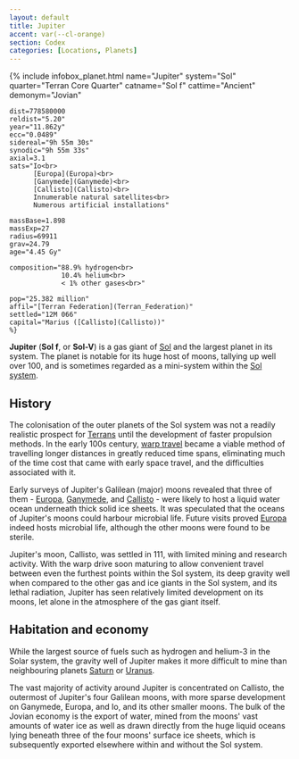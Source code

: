 ```yaml
---
layout: default
title: Jupiter
accent: var(--cl-orange)
section: Codex
categories: [Locations, Planets]
---
```

{% include infobox_planet.html
    name="Jupiter"
    system="Sol" 
    quarter="Terran Core Quarter"
    catname="Sol f"
    cattime="Ancient"
    demonym="Jovian"

    dist=778580000 
    reldist="5.20"
    year="11.862y"
    ecc="0.0489"
    sidereal="9h 55m 30s"
    synodic="9h 55m 33s"
    axial=3.1
    sats="Io<br>
          [Europa](Europa)<br>
          [Ganymede](Ganymede)<br>
          [Callisto](Callisto)<br>
          Innumerable natural satellites<br>
          Numerous artificial installations"

    massBase=1.898
    massExp=27
    radius=69911 
    grav=24.79
    age="4.45 Gy"

    composition="88.9% hydrogen<br>
                 10.4% helium<br>
                 < 1% other gases<br>"

    pop="25.382 million"
    affil="[Terran Federation](Terran_Federation)"
    settled="12M 066"
    capital="Marius ([Callisto](Callisto))"
    %}

**Jupiter** (**Sol f**, or **Sol-V**) is a gas giant of [Sol](Sol) and the largest planet in its
system. The planet is notable for its huge host of moons, tallying up well over 100, and is sometimes
regarded as a mini-system within the [Sol system](Solar_system).

## History
The colonisation of the outer planets of the Sol system was not a readily realistic prospect for 
[Terrans](Terran_Federation) until the development of faster propulsion methods. In the early 100s
century, [warp travel](Warp_drive) became a viable method of travelling longer distances in greatly
reduced time spans, eliminating much of the time cost that came with early space travel, and the
difficulties associated with it.

Early surveys of Jupiter's Galilean (major) moons revealed that three of them - [Europa](Europa),
[Ganymede](Ganymede), and [Callisto](Callisto) - were likely to host a liquid water ocean underneath
thick solid ice sheets. It was speculated that the oceans of Jupiter's moons could harbour microbial
life. Future visits proved [Europa](Europa) indeed hosts microbial life, although the other moons
were found to be sterile.

Jupiter's moon, Callisto, was settled in 111, with limited mining and research activity.
With the warp drive soon maturing to allow convenient travel between even the furthest points within
the Sol system, its deep gravity well when compared to the other gas and ice giants in the Sol system,
and its lethal radiation, Jupiter has seen relatively limited development on its moons, let alone
in the atmosphere of the gas giant itself.

## Habitation and economy
While the largest source of fuels such as hydrogen and helium-3 in the Solar system, the gravity well
of Jupiter makes it more difficult to mine than neighbouring planets [Saturn](Saturn) or [Uranus](Uranus).

The vast majority of activity around Jupiter is concentrated on Callisto, the outermost of Jupiter's
four Galilean moons, with more sparse development on Ganymede, Europa, and Io, and its other
smaller moons. The bulk of the Jovian economy is the export of water, mined from the moons' vast
amounts of water ice as well as drawn directly from the huge liquid oceans lying beneath three of
the four moons' surface ice sheets, which is subsequently exported elsewhere within and without the
Sol system.
